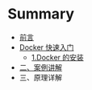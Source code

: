 # Summary

* [前言](README.md)
* [Docker 快速入门](快速入门/fastlearn.md)
   * [1.Docker 的安装](快速入门/install_docker.md)
* [二、案例讲解](examples.md)
* 三、原理详解

